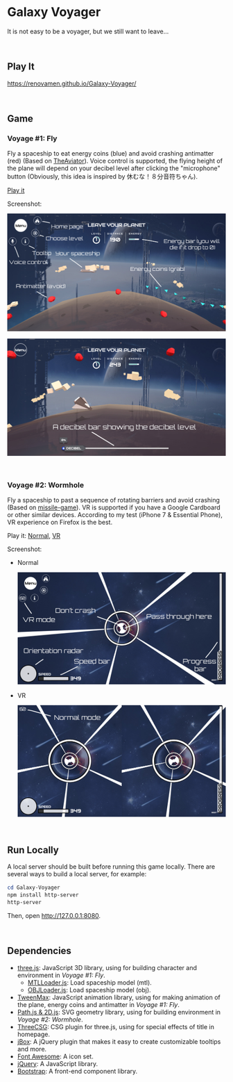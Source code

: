 # Galaxy Voyager

It is not easy to be a voyager, but we still want to leave...

&nbsp;

## Play It

https://renovamen.github.io/Galaxy-Voyager/

&nbsp;

## Game

### Voyage #1: Fly

Fly a spaceship to eat energy coins (blue) and avoid crashing antimatter (red) (Based on [TheAviator](https://github.com/yakudoo/TheAviator)). Voice control is supported, the flying height of the plane will depend on your decibel level after clicking the "microphone" button (Obviously, this idea is inspired by 休むな！８分音符ちゃん).

[Play it](https://renovamen.github.io/Galaxy-Voyager/views/level1.html)

Screenshot:

![screenshot-fly](screenshots/fly-ui.jpg)

![screenshot-fly](screenshots/fly-decibel.jpg)

&nbsp;

### Voyage #2: Wormhole

Fly a spaceship to past a sequence of rotating barriers and avoid crashing (Based on [missile-game](https://github.com/bwhmather/missile-game)). VR is supported if you have a Google Cardboard or other similar devices. According to my test (iPhone 7 & Essential Phone), VR experience on Firefox is the best.

Play it: [Normal](https://renovamen.github.io/Galaxy-Voyager/views/level2.html), [VR](https://renovamen.github.io/Galaxy-Voyager/views/level2-vr.html)

Screenshot:

- Normal

  ![screenshot-wormhole](screenshots/wormhole.jpg)

- VR

  ![screenshot-wormhole-vr](screenshots/wormhole-vr.jpg)

&nbsp;

## Run Locally

A local server should be built before running this game locally. There are several ways to build a local server, for example:

```powershell
cd Galaxy-Voyager
npm install http-server
http-server
```

Then, open  http://127.0.0.1:8080.

&nbsp;

## Dependencies

- [three.js](https://github.com/mrdoob/three.js/): JavaScript 3D library, using for building character and environment in *Voyage #1: Fly*.
  - [MTLLoader.js](https://github.com/mrdoob/three.js/blob/master/examples/js/loaders/MTLLoader.js): Load spaceship model (mtl).
  - [OBJLoader.js](https://github.com/mrdoob/three.js/blob/master/src/loaders/ObjectLoader.js): Load spaceship model (obj).
- [TweenMax](https://www.tweenmax.com.cn/): JavaScript animation library, using for making animation of the plane, energy coins and antimatter in *Voyage #1: Fly*.
- [Path.js & 2D.js](http://www.kevlindev.com/gui/shapes/path/index.htm): SVG geometry library, using for building environment in *Voyage #2: Wormhole*.
- [ThreeCSG](https://github.com/chandlerprall/ThreeCSG): CSG plugin for three.js, using for special effects of title in homepage.
- [jBox](https://github.com/StephanWagner/jBox): A jQuery plugin that makes it easy to create customizable tooltips and more.
- [Font Awesome](https://github.com/FortAwesome/Font-Awesome): A icon set.
- [jQuery](https://github.com/jquery/jquery): A JavaScript library.
- [Bootstrap](https://github.com/twbs/bootstrap): A front-end component library.